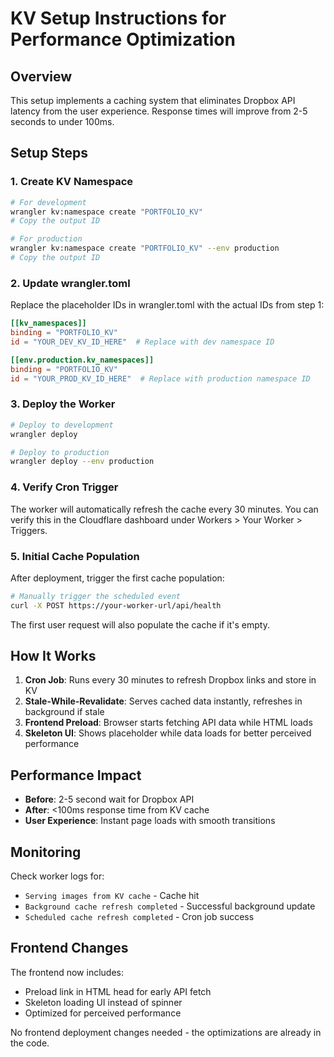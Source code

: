 # KV Setup Instructions for Performance Optimization

## Overview
This setup implements a caching system that eliminates Dropbox API latency from the user experience. Response times will improve from 2-5 seconds to under 100ms.

## Setup Steps

### 1. Create KV Namespace

```bash
# For development
wrangler kv:namespace create "PORTFOLIO_KV"
# Copy the output ID

# For production
wrangler kv:namespace create "PORTFOLIO_KV" --env production
# Copy the output ID
```

### 2. Update wrangler.toml

Replace the placeholder IDs in wrangler.toml with the actual IDs from step 1:

```toml
[[kv_namespaces]]
binding = "PORTFOLIO_KV"
id = "YOUR_DEV_KV_ID_HERE"  # Replace with dev namespace ID

[[env.production.kv_namespaces]]
binding = "PORTFOLIO_KV"
id = "YOUR_PROD_KV_ID_HERE"  # Replace with production namespace ID
```

### 3. Deploy the Worker

```bash
# Deploy to development
wrangler deploy

# Deploy to production
wrangler deploy --env production
```

### 4. Verify Cron Trigger

The worker will automatically refresh the cache every 30 minutes. You can verify this in the Cloudflare dashboard under Workers > Your Worker > Triggers.

### 5. Initial Cache Population

After deployment, trigger the first cache population:

```bash
# Manually trigger the scheduled event
curl -X POST https://your-worker-url/api/health
```

The first user request will also populate the cache if it's empty.

## How It Works

1. **Cron Job**: Runs every 30 minutes to refresh Dropbox links and store in KV
2. **Stale-While-Revalidate**: Serves cached data instantly, refreshes in background if stale
3. **Frontend Preload**: Browser starts fetching API data while HTML loads
4. **Skeleton UI**: Shows placeholder while data loads for better perceived performance

## Performance Impact

- **Before**: 2-5 second wait for Dropbox API
- **After**: <100ms response time from KV cache
- **User Experience**: Instant page loads with smooth transitions

## Monitoring

Check worker logs for:
- `Serving images from KV cache` - Cache hit
- `Background cache refresh completed` - Successful background update
- `Scheduled cache refresh completed` - Cron job success

## Frontend Changes

The frontend now includes:
- Preload link in HTML head for early API fetch
- Skeleton loading UI instead of spinner
- Optimized for perceived performance

No frontend deployment changes needed - the optimizations are already in the code.